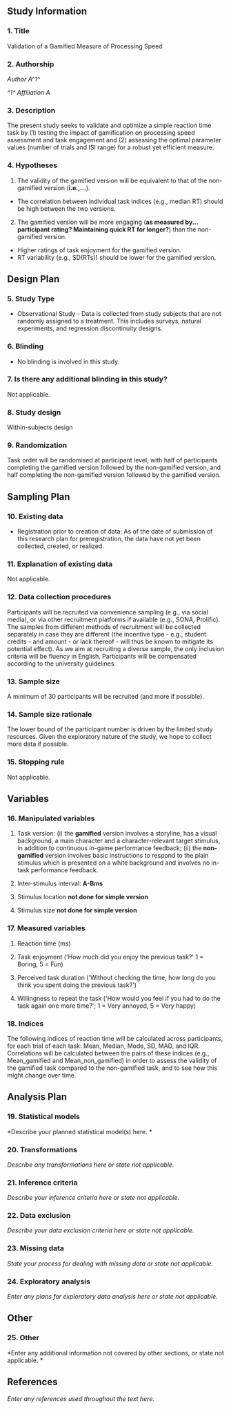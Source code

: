 ## Study Information

### 1.	Title 

Validation of a Gamified Measure of Processing Speed

### 2.	Authorship

<!--
List authors and affiliations as applicable. Placing a number or letter in upward arrows, (e.g. ^2^) creates a superscript
--> 

*Author A^1^* 

*^1^ Affiliation A*

### 3. Description

<!--
Please give a brief description of your study, including some background, the purpose of the of the study, or broad research questions. 

Example: Though there is strong evidence to suggest that sugar affects taste preferences, the effect has never been demonstrated in brownies. Therefore, we will measure taste preference for four different levels of sugar concentration in a standard brownie recipe to determine if the effect exists in this pastry. 

More info: The description should be no longer than the length of an abstract. It can give some context for the proposed study, but great detail is not needed here for your preregistration. 
-->


The present study seeks to validate and optimize a simple reaction time task by (1) testing the impact of gamification on processing speed assessment and task engagement and (2) assessing the optimal parameter values (number of trials and ISI range) for a robust yet efficient measure.

### 4.	Hypotheses

<!-- 
List specific, concise, and testable hypotheses. Please state if the hypotheses are directional or non-directional. If directional, state the direction. A predicted effect is also appropriate here. If a specific interaction or moderation is important to your research, you can list that as a separate hypothesis. 
-->

1. The validity of the gamified version will be equivalent to that of the non-gamified version (**i.e.,...**).
  - The correlation between individual task indices (e.g., median RT) should be high between the two versions.
2. The gamified version will be more engaging (**as measured by... participant rating? Maintaining quick RT for longer?**) than the non-gamified version.
  - Higher ratings of task enjoyment for the gamified version.
  - RT variability (e.g., SD(RTs)) should be lower for the gamified version.
 
## Design Plan

### 5.	Study Type 

- Observational Study - Data is collected from study subjects that are not randomly assigned to a treatment. This includes surveys, natural experiments, and regression discontinuity designs.

### 6.	Blinding

- No blinding is involved in this study.

### 7.	Is there any additional blinding in this study?

Not applicable. 

### 8.	Study design

<!-- 
Describe your study design. Examples include two-group, factorial, randomized block, and repeated measures. Is it a between (unpaired), within-subject (paired), or mixed design? Describe any counterbalancing required. Typical study designs for observation studies include cohort, cross sectional, and case-control studies.

Example: We have a between subjects design with 1 factor (sugar by mass) with 4 levels. 

More info: This question has a variety of possible answers. The key is for a researcher to be as detailed as is necessary given the specifics of their design. Be careful to determine if every parameter has been specified in the description of the study design. There may be some overlap between this question and the following questions. That is OK, as long as sufficient detail is given in one of the areas to provide all of the requested information. For example, if the study design describes a complete factorial, 2 X 3 design and the treatments and levels are specified previously, you do not have to repeat that information. 
-->

Within-subjects design


### 9.	Randomization

<!-- 
If you are doing a randomized study, how will you randomize, and at what level?

Example: We will use block randomization, where each participant will be randomly assigned to one of the four equally sized, predetermined blocks. The random number list used to create these four blocks will be created using the web applications available at http://random.org. 

More info: Typical randomization techniques include: simple, block, stratified, and adaptive covariate randomization. If randomization is required for the study, the method should be specified here, not simply the source of random numbers.
-->

Task order will be randomised at participant level, with half of participants completing the gamified version followed by the non-gamified version, and half completing the non-gamified version followed by the gamified version.

## Sampling Plan 

### 10. Existing data

- Registration prior to creation of data: As of the date of submission of this research plan for preregistration, the data have not yet been collected, created, or realized. 

### 11.	Explanation of existing data

Not applicable.

### 12.	Data collection procedures

<!-- 
Please describe the process by which you will collect your data. This should include: 
- the population from which you obtain subjects, 
- recruitment efforts, 
- payment for participation, 
- how subjects will be selected for eligibility from the initial pool (e.g. inclusion and exclusion rules),
- and your study timeline. 

Example: Participants will be recruited through advertisements at local pastry shops. Participants will be paid $10 for agreeing to participate (raised to $30 if our sample size is not reached within 15 days of beginning recruitment). Participants must be at least 18 years old and be able to eat the ingredients of the pastries.

More information: The answer to this question requires a specific set of instructions so that another person could repeat the data collection procedures and recreate the study population. Alternatively, if the study population would be unable to be reproduced because it relies on a specific set of circumstances unlikely to be recreated (e.g., a community of people from a specific time and location), the criteria and methods for creating the group and the rationale for this unique set of subjects should be clear. 
--> 

Participants will be recruited via convenience sampling (e.g., via social media), or via other recruitment platforms if available (e.g., SONA, Prolific). The samples from different methods of recruitment will be collected separately in case they are different (the incentive type - e.g., student credits - and amount - or lack thereof - will thus be known to mitigate its potential effect). As we aim at recruiting a diverse sample, the only inclusion criteria will be fluency in English. Participants will be compensated according to the university guidelines. 


### 13.	Sample size

<!-- 
Describe the sample size of your study. 
- How many units will be analyzed in the study? 
- This could be the number of people, birds, classrooms, plots, interactions, or countries included. 
- If the units are not individuals, then describe the size requirements for each unit. 
- If you are using a clustered or multilevel design, how many units are you collecting at each level of the analysis?

Example: Our target sample size is 280 participants. We will attempt to recruit up to 320, assuming that not all will complete the total task. 

More information: For some studies, this will simply be the number of samples or the number of clusters. For others, this could be an expected range, minimum, or maximum number. 
-->

A minimum of 30 participants will be recruited (and more if possible).


### 14. Sample size rationale 

<!-- 
This could include a power analysis or an arbitrary constraint such as time, money, or personnel.

Example: We used the software program G*Power to conduct a power analysis. Our goal was to obtain .95 power to detect a medium effect size of .25 at the standard .05 alpha error probability. 

More information: This gives you an opportunity to specifically state how the sample size will be determined. A wide range of possible answers is acceptable; remember that transparency is more important than principled justifications. If you state any reason for a sample size upfront, it is better than stating no reason and leaving the reader to “fill in the blanks.” Acceptable rationales include: a power analysis, an arbitrary number of subjects, or a number based on time or monetary constraints. 
-->

The lower bound of the participant number is driven by the limited study resources. Given the exploratory nature of the study, we hope to collect more data if possible. 


### 15. Stopping rule 

<!-- 
If your data collection procedures do not give you full control over your exact sample size, specify how you will decide when to terminate your data collection. 

Example: We will post participant sign-up slots by week on the preceding Friday night, with 20 spots posted per week. We will post 20 new slots each week if, on that Friday night, we are below 320 participants. 

More information: You may specify a stopping rule based on p-values only in the specific case of sequential analyses with pre-specified checkpoints, alphas levels, and stopping rules. Unacceptable rationales include stopping based on p-values if checkpoints and stopping rules are not specified. If you have control over your sample size, then including a stopping rule is not necessary, though it must be clear in this question or a previous question how an exact sample size is attained. 
-->

Not applicable.

## Variables 

### 16. Manipulated variables

<!-- 
Describe all variables you plan to manipulate and the levels or treatment arms of each variable. This is not applicable to any observational study. 

Example: We manipulated the percentage of sugar by mass added to brownies. The four levels of this categorical variable are: 15%, 20%, 25%, or 40% cane sugar by mass. 

More information: For any experimental manipulation, you should give a precise definition of each manipulated variable. This must include a precise description of the levels at which each variable will be set, or a specific definition for each categorical treatment. For example, “loud or quiet,” should instead give either a precise decibel level or a means of recreating each level. 'Presence/absence' or 'positive/negative' is an acceptable description if the variable is precisely described.
-->

1. Task version: (i) the **gamified** version involves a storyline, has a visual background, a main character and a character-relevant target stimulus, in addition to continuous in-game performance feedback; (ii) the **non-gamified** version involves basic instructions to respond to the plain stimulus which is presented on a white background and involves no in-task performance feedback.

2. Inter-stimulus interval: **A-Bms**

3. Stimulus location **not done for simple version**

4. Stimulus size **not done for simple version**

### 17. Measured variables 

<!-- 
Describe each variable that you will measure. This will include outcome measures, as well as any predictors or covariates that you will measure. You do not need to include any variables that you plan on collecting if they are not going to be included in the confirmatory analyses of this study.

Example: The single outcome variable will be the perceived tastiness of the single brownie each participant will eat. We will measure this by asking participants ‘How much did you enjoy eating the brownie’ (on a scale of 1-7, 1 being ‘not at all’, 7 being ‘a great deal’) and ‘How good did the brownie taste’ (on a scale of 1-7, 1 being ‘very bad’, 7 being ‘very good’). 

More information: Observational studies and meta-analyses will include only measured variables. As with the previous questions, the answers here must be precise. For example, 'intelligence,' 'accuracy,' 'aggression,' and 'color' are too vague. Acceptable alternatives could be 'IQ as measured by Wechsler Adult Intelligence Scale' 'percent correct,' 'number of threat displays,' and 'percent reflectance at 400 nm.'
-->

1. Reaction time (ms)

2. Task enjoyment ('How much did you enjoy the previous task?' 1 = Boring, 5 = Fun)

3. Perceived task duration ('Without checking the time, how long do you think you spent doing the previous task?')

4. Willingness to repeat the task ('How would you feel if you had to do the task again one more time?'; 1 = Very annoyed, 5 = Very happy)

### 18. Indices 

<!-- 
If any measurements are  going to be combined into an index (or even a mean), what measures will you use and how will they be combined? 

Include either a formula or a precise description of your method. If your are using a more complicated statistical method to combine measures (e.g. a factor analysis), you can note that here but describe the exact method in the analysis plan section.

Example: We will take the mean of the two questions above to create a single measure of ‘brownie enjoyment.’ 

More information: If you are using multiple pieces of data to construct a single variable, how will this occur? Both the data that are included and the formula or weights for each measure must be specified. Standard summary statistics, such as “means” do not require a formula, though more complicated indices require either the exact formula or, if it is an established index in the field, the index must be unambiguously defined. For example, “biodiversity index” is too broad, whereas “Shannon’s biodiversity index” is appropriate. 
-->

The following indices of reaction time will be calculated across participants, for each trial of each task: Mean, Median, Mode, SD, MAD, and IQR. Correlations will be calculated between the pairs of these indices (e.g., Mean_gamified and Mean_non_gamified) in order to assess the validity of the gamified task compared to the non-gamified task, and to see how this might change over time.

## Analysis Plan

<!-- 
You may describe one or more confirmatory analysis in this preregistration. Please remember that all analyses specified below must be reported in the final article, and any additional analyses must be noted as exploratory or hypothesis generating.

A confirmatory analysis plan must state up front which variables are predictors (independent) and which are the outcomes (dependent), otherwise it is an exploratory analysis. You are allowed to describe any exploratory work here, but a clear confirmatory analysis is required. 
-->

### 19. Statistical models

<!-- 
What statistical model will you use to test each hypothesis? Please include the type of model (e.g. ANOVA, multiple regression, SEM, etc) and the specification of the model (this includes each variable that will be included as predictors, outcomes, or covariates). Please specify any interactions, subgroup analyses, pairwise or complex contrasts, or follow-up tests from omnibus tests. If you plan on using any positive controls, negative controls, or manipulation checks you may mention that here. Remember that any test not included here must be noted as an exploratory test in your final article. 

Example:  We will use a one-way between subjects ANOVA to analyze our results. The manipulated, categorical independent variable is 'sugar' whereas the dependent variable is our taste index. 

More information: This is perhaps the most important and most complicated question within the preregistration. As with all of the other questions, the key is to provide a specific recipe for analyzing the collected data. Ask yourself: is enough detail provided to run the same analysis again with the information provided by the user? Be aware for instances where the statistical models appear specific, but actually leave openings for the precise test. See the following examples: 

If someone specifies a 2x3 ANOVA with both factors within subjects, there is still flexibility with the various types of ANOVAs that could be run. Either a repeated measures ANOVA (RMANOVA) or a multivariate ANOVA (MANOVA) could be used for that design, which are two different tests. 
If you are going to perform a sequential analysis and check after 50, 100, and 150 samples, you must also specify the p-values you’ll test against at those three points.
-->

*Describe your planned statistical model(s) here. *

### 20. Transformations 

<!-- 
If you plan on transforming, centering, recoding the data, or will require a coding scheme for categorical variables, please describe that process.

Example: The “Effect of sugar on brownie tastiness” does not require any additional transformations. However, if it were using a regression analysis and each level of sweet had been categorically described (e.g. not sweet, somewhat sweet, sweet, and very sweet), ‘sweet’ could be dummy coded with ‘not sweet’ as the reference category. 

More information: If any categorical predictors are included in a regression, indicate how those variables will be coded (e.g. dummy coding, summation coding, etc.) and what the reference category will be. 
-->

*Describe any transformations here or state not applicable.*

### 21. Inference criteria 

<!-- 
What criteria will you use to make inferences? Please describe the information you'll use (e.g. p-values, bayes factors, specific model fit indices), as well as cut-off criterion, where appropriate. Will you be using one or two tailed tests for each of your analyses? If you are comparing multiple conditions or testing multiple hypotheses, will you account for this?

Example: We will use the standard p<.05 criteria for determining if the ANOVA and the post hoc test suggest that the results are significantly different from those expected if the null hypothesis were correct. The post-hoc Tukey-Kramer test adjusts for multiple comparisons. 

More information: P-values, confidence intervals, and effect sizes are standard means for making an inference, and any level is acceptable, though some criteria must be specified in this or previous fields. Bayesian analyses should specify a Bayes factor or a credible interval. If you are selecting models, then how will you determine the relative quality of each? In regards to multiple comparisons, this is a question with few “wrong” answers. In other words, transparency is more important than any specific method of controlling the false discovery rate or false error rate. One may state an intention to report all tests conducted or one may conduct a specific correction procedure; either strategy is acceptable.
-->

*Describe your inference criteria here or state not applicable.*

### 22. Data exclusion 

<!-- 
How will you determine what data or samples, if any, to exclude from your analyses? How will outliers be handled? Will you use any awareness check?

Example: No checks will be performed to determine eligibility for inclusion besides verification that each subject answered each of the three tastiness indices. Outliers will be included in the analysis. 

More information: Any rule for excluding a particular set of data is acceptable. One may describe rules for excluding a participant or for identifying outlier data.
-->

*Describe your data exclusion criteria here or state not applicable.*

### 23. Missing data

<!-- 
How will you deal with incomplete or missing data?

Example: If a subject does not complete any of the three indices of tastiness, that subject will not be included in the analysis.

More information: Any relevant explanation is acceptable. As a final reminder, remember that the final analysis must follow the specified plan, and deviations must be either strongly justified or included as a separate, exploratory analysis. 
--> 

*State your process for dealing with missing data or state not applicable.*

### 24. Exploratory analysis

<!-- 
If you plan to explore your data set to look for unexpected differences or relationships, you may describe those tests here. An exploratory test is any test where a prediction is not made up front, or there are multiple possible tests that you are going to use. A statistically significant finding in an exploratory test is a great way to form a new confirmatory hypothesis, which could be registered at a later time. 

Example: We expect that certain demographic traits may be related to taste preferences. Therefore, we will look for relationships between demographic variables (age, gender, income, and marital status) and the primary outcome measures of taste preferences.
-->

*Enter any plans for exploratory data analysis here or state not applicable.*

## Other 

### 25. Other 

<!-- 
If there is any additional information that you feel needs to be included in your preregistration, please enter it here. Literature cited, disclosures of any related work such as replications or work that uses the same data, or other context that will be helpful for future readers would be appropriate here. 
-->

*Enter any additional information not covered by other sections, or state not applicable. *

## References 

*Enter any references used throughout the text here.*
